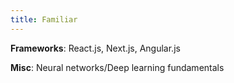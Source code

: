 ```yaml
---
title: Familiar
---
```


**Frameworks**: React.js, Next.js, Angular.js

**Misc**: Neural networks/Deep learning fundamentals
